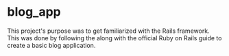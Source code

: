 # blog_app

This project's purpose was to get familiarized with the Rails framework. This was done by following the along with the official Ruby on Rails guide to create a basic blog application.
